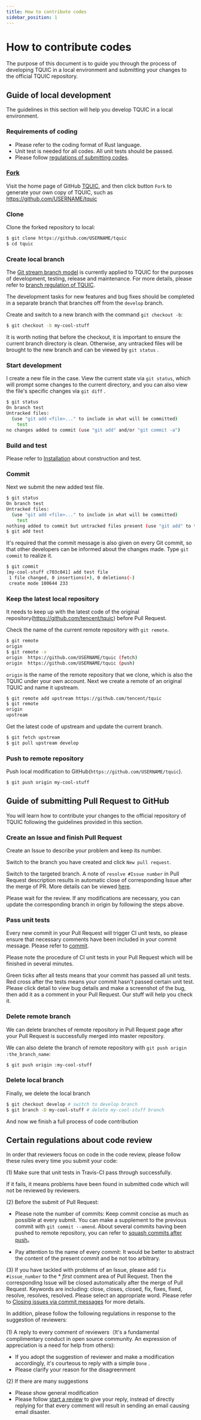 ```yaml
---
title: How to contribute codes
sidebar_position: 1
---
```


# How to contribute codes

The purpose of this document is to guide you through the process of developing TQUIC in a local environment and submitting your changes to the official TQUIC repository.


## Guide of local development

The guidelines in this section will help you develop TQUIC in a local environment.

### Requirements of coding

- Please refer to the coding format of Rust language.
- Unit test is needed for all codes. All unit tests should be passed.
- Please follow [regulations of submitting codes](contribute_codes#guide-of-submitting-pull-request-to-github).
  

### [Fork](https://help.github.com/articles/fork-a-repo/)

Visit the home page of GitHub [TQUIC](https://github.com/tencent/tquic), and then click button `Fork` to generate your own copy of TQUIC, such as <https://github.com/USERNAME/tquic>

### Clone

Clone the forked repository to local:

```bash
$ git clone https://github.com/USERNAME/tquic
$ cd tquic
```

### Create local branch

The [Git stream branch model](http://nvie.com/posts/a-successful-git-branching-model/) is currently applied to TQUIC for the purposes of development, testing, release and maintenance. For more details, please refer to [branch regulation of TQUIC](releasing_process.md).

The development tasks for new features and bug fixes should be completed in a separate branch that branches off from the `develop` branch.

Create and switch to a new branch with the command `git checkout -b`:

```bash
$ git checkout -b my-cool-stuff
```

It is worth noting that before the checkout, it is important to ensure the current branch directory is clean. Otherwise, any untracked files will be brought to the new branch and can be viewed by `git status` .


### Start development

I create a new file in the case. View the current state via `git status`, which will prompt some changes to the current directory, and you can also view the file's specific changes via `git diff` .

```bash
$ git status
On branch test
Untracked files:
  (use "git add <file>..." to include in what will be committed)
	test
no changes added to commit (use "git add" and/or "git commit -a")
```

### Build and test

Please refer to [Installation](../getting_started/installation) about construction and test.


### Commit

Next we submit the new added test file.

```bash
$ git status
On branch test
Untracked files:
  (use "git add <file>..." to include in what will be committed)
	test
nothing added to commit but untracked files present (use "git add" to track)
$ git add test
```

It's required that the commit message is also given on every Git commit, so that other developers can be informed about the changes made. Type `git commit` to realize it.

```bash
$ git commit
[my-cool-stuff c703c041] add test file
 1 file changed, 0 insertions(+), 0 deletions(-)
 create mode 100644 233
```


### Keep the latest local repository

It needs to keep up with the latest code of the original repository(<https://github.com/tencent/tquic>) before Pull Request.

Check the name of the current remote repository with `git remote`.

```bash
$ git remote
origin
$ git remote -v
origin	https://github.com/USERNAME/tquic (fetch)
origin	https://github.com/USERNAME/tquic (push)
```

`origin` is the name of the remote repository that we clone, which is also the TQUIC under your own account. Next we create a remote of an original TQUIC and name it upstream.

```bash
$ git remote add upstream https://github.com/tencent/tquic
$ git remote
origin
upstream
```

Get the latest code of upstream and update the current branch.

```bash
$ git fetch upstream
$ git pull upstream develop
```

### Push to remote repository

Push local modification to GitHub(`https://github.com/USERNAME/tquic`).

```bash
$ git push origin my-cool-stuff
```


## Guide of submitting Pull Request to GitHub

You will learn how to contribute your changes to the official repository of TQUIC following the guidelines provided in this section.


### Create an Issue and finish Pull Request

Create an Issue to describe your problem and keep its number.

Switch to the branch you have created and click `New pull request`.

Switch to the targeted branch. A note of `resolve #Issue number` in Pull Request description results in automatic close of corresponding Issue after the merge of PR. More details can be viewed [here](https://help.github.com/articles/closing-issues-via-commit-messages/).

Please wait for the review. If any modifications are necessary, you can update the corresponding branch in origin by following the steps above.


### Pass unit tests

Every new commit in your Pull Request will trigger CI unit tests, so please ensure that necessary comments have been included in your commit message. Please refer to [commit](contribute_codes.md#commit).

Please note the procedure of CI unit tests in your Pull Request which will be finished in several minutes.

Green ticks after all tests means that your commit has passed all unit tests. Red cross after the tests means your commit hasn't passed certain unit test. Please click detail to view bug details and make a screenshot of the bug, then add it as a comment in your Pull Request. Our stuff will help you check it.

### Delete remote branch

We can delete branches of remote repository in Pull Request page after your Pull Request is successfully merged into master repository.

We can also delete the branch of remote repository with `git push origin :the_branch_name`:

```bash
$ git push origin :my-cool-stuff
```

### Delete local branch

Finally, we delete the local branch

```bash
$ git checkout develop # switch to develop branch
$ git branch -D my-cool-stuff # delete my-cool-stuff branch

```

And now we finish a full process of code contribution


## Certain regulations about code review

In order that reviewers focus on code in the code review, please follow these rules every time you submit your code:

(1) Make sure that unit tests in Travis-CI pass through successfully.

If it fails, it means problems have been found in submitted code which will not be reviewed by reviewers.

(2) Before the submit of Pull Request:

- Please note the number of commits:
Keep commit concise as much as possible at every submit. You can make a supplement to the previous commit with `git commit --amend`. About several commits having been pushed to remote repository, you can refer to [squash commits after push](http://stackoverflow.com/questions/5667884/how-to-squash-commits-in-git-after-they-have-been-pushed)。

- Pay attention to the name of every commit: It would be better to abstract the content of the present commit and be not too arbitrary.

(3) If you have tackled with problems of an Issue, please add `fix #issue_number` to the * *first* comment area of Pull Request. Then the corresponding Issue will be closed automatically after the merge of Pull Request. Keywords are including: close, closes, closed, fix, fixes, fixed, resolve, resolves, resolved. Please select an appropriate word. Please refer to [Closing issues via commit messages](https://help.github.com/articles/closing-issues-via-commit-messages) for more details.

In addition, please follow the following regulations in response to the suggestion of reviewers:

(1) A reply to every comment of reviewers（It's a fundamental complimentary conduct in open source community. An expression of appreciation is a need for help from others):
   - If you adopt the suggestion of reviewer and make a modification accordingly, it's courteous to reply with a simple `Done` .
   - Please clarify your reason for the disagreenment

(2) If there are many suggestions
   - Please show general modification
   - Please follow [start a review](https://help.github.com/articles/reviewing-proposed-changes-in-a-pull-request/) to give your reply, instead of directly replying for that every comment will result in sending an email causing email disaster.


